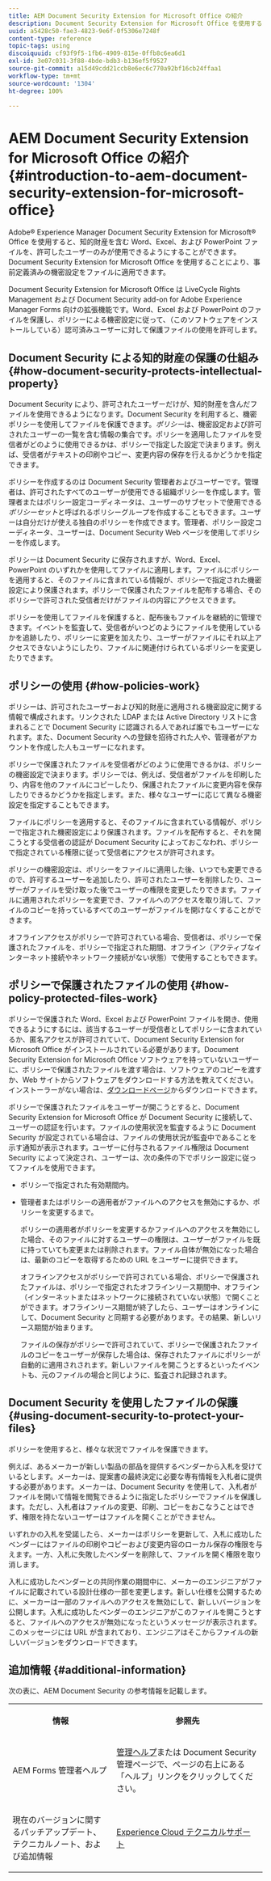 ```yaml
---
title: AEM Document Security Extension for Microsoft Office の紹介
description: Document Security Extension for Microsoft Office を使用することで、Microsoft Office ファイルに事前定義済みの機密設定を適用できます。
uuid: a5428c50-fae3-4823-9e6f-0f5306e7248f
content-type: reference
topic-tags: using
discoiquuid: cf93f9f5-1fb6-4909-815e-0ffb8c6ea6d1
exl-id: 3e07c031-3f88-4bde-bdb3-b136ef5f9527
source-git-commit: a15d49cdd21ccb8e6ec6c770a92bf16cb24ffaa1
workflow-type: tm+mt
source-wordcount: '1304'
ht-degree: 100%

---
```


# AEM Document Security Extension for Microsoft Office の紹介 {#introduction-to-aem-document-security-extension-for-microsoft-office}

Adobe® Experience Manager Document Security Extension for Microsoft® Office を使用すると、知的財産を含む Word、Excel、および PowerPoint ファイルを、許可したユーザーのみが使用できるようにすることができます。Document Security Extension for Microsoft Office を使用することにより、事前定義済みの機密設定をファイルに適用できます。

Document Security Extension for Microsoft Office は LiveCycle Rights Management および Document Security add-on for Adobe Experience Manager Forms 向けの拡張機能です。Word、Excel および PowerPoint のファイルを保護し、ポリシーによる機密設定に従って、（このソフトウェアをインストールしている）認可済みユーザーに対して保護ファイルの使用を許可します。

## Document Security による知的財産の保護の仕組み {#how-document-security-protects-intellectual-property}

Document Security により、許可されたユーザーだけが、知的財産を含んだファイルを使用できるようになります。Document Security を利用すると、機密ポリシーを使用してファイルを保護できます。*ポリシー*&#x200B;は、機密設定および許可されたユーザーの一覧を含む情報の集合です。ポリシーを適用したファイルを受信者がどのように使用できるかは、ポリシーで指定した設定で決まります。例えば、受信者がテキストの印刷やコピー、変更内容の保存を行えるかどうかを指定できます。

ポリシーを作成するのは Document Security 管理者およびユーザーです。管理者は、許可されたすべてのユーザーが使用できる組織ポリシーを作成します。管理者またはポリシー設定コーディネータは、ユーザーのサブセットで使用できる&#x200B;*ポリシーセット*&#x200B;と呼ばれるポリシーグループを作成することもできます。ユーザーは自分だけが使える独自のポリシーを作成できます。管理者、ポリシー設定コーディネータ、ユーザーは、Document Security Web ページを使用してポリシーを作成します。

ポリシーは Document Security に保存されますが、Word、Excel、PowerPoint のいずれかを使用してファイルに適用します。ファイルにポリシーを適用すると、そのファイルに含まれている情報が、ポリシーで指定された機密設定により保護されます。ポリシーで保護されたファイルを配布する場合、そのポリシーで許可された受信者だけがファイルの内容にアクセスできます。

ポリシーを使用してファイルを保護すると、配布後もファイルを継続的に管理できます。イベントを監査して、受信者がいつどのようにファイルを使用しているかを追跡したり、ポリシーに変更を加えたり、ユーザーがファイルにそれ以上アクセスできないようにしたり、ファイルに関連付けられているポリシーを変更したりできます。

## ポリシーの使用  {#how-policies-work}

ポリシーは、許可されたユーザーおよび知的財産に適用される機密設定に関する情報で構成されます。リンクされた LDAP または Active Directory リストに含まれることで Document Security に認識される人であれば誰でもユーザーになれます。また、Document Security への登録を招待された人や、管理者がアカウントを作成した人もユーザーになれます。

ポリシーで保護されたファイルを受信者がどのように使用できるかは、ポリシーの機密設定で決まります。ポリシーでは、例えば、受信者がファイルを印刷したり、内容を他のファイルにコピーしたり、保護されたファイルに変更内容を保存したりできるかどうかを指定します。また、様々なユーザーに応じて異なる機密設定を指定することもできます。

ファイルにポリシーを適用すると、そのファイルに含まれている情報が、ポリシーで指定された機密設定により保護されます。ファイルを配布すると、それを開こうとする受信者の認証が Document Security によっておこなわれ、ポリシーで指定されている権限に従って受信者にアクセスが許可されます。

ポリシーの機密設定は、ポリシーをファイルに適用した後、いつでも変更できるので、許可するユーザーを追加したり、許可されたユーザーを削除したり、ユーザーがファイルを受け取った後でユーザーの権限を変更したりできます。ファイルに適用されたポリシーを変更でき、ファイルへのアクセスを取り消して、ファイルのコピーを持っているすべてのユーザーがファイルを開けなくすることができます。

オフラインアクセスがポリシーで許可されている場合、受信者は、ポリシーで保護されたファイルを、ポリシーで指定された期間、オフライン（アクティブなインターネット接続やネットワーク接続がない状態）で使用することもできます。

## ポリシーで保護されたファイルの使用  {#how-policy-protected-files-work}

ポリシーで保護された Word、Excel および PowerPoint ファイルを開き、使用できるようにするには、該当するユーザーが受信者としてポリシーに含まれているか、匿名アクセスが許可されていて、Document Security Extension for Microsoft Office がインストールされている必要があります。Document Security Extension for Microsoft Office ソフトウェアを持っていないユーザーに、ポリシーで保護されたファイルを渡す場合は、ソフトウェアのコピーを渡すか、Web サイトからソフトウェアをダウンロードする方法を教えてください。インストーラーがない場合は、[ダウンロードページ](https://www.adobe.com/jp/products/livecycle/rightsmanagement/extension/downloads.html)からダウンロードできます。

ポリシーで保護されたファイルをユーザーが開こうとすると、Document Security Extension for Microsoft Office が Document Security に接続して、ユーザーの認証を行います。ファイルの使用状況を監査するように Document Security が設定されている場合は、ファイルの使用状況が監査中であることを示す通知が表示されます。ユーザーに付与されるファイル権限は Document Security によって決定され、ユーザーは、次の条件の下でポリシー設定に従ってファイルを使用できます。

* ポリシーで指定された有効期間内。
* 管理者またはポリシーの適用者がファイルへのアクセスを無効にするか、ポリシーを変更するまで。

   ポリシーの適用者がポリシーを変更するかファイルへのアクセスを無効にした場合、そのファイルに対するユーザーの権限は、ユーザーがファイルを既に持っていても変更または削除されます。ファイル自体が無効になった場合は、最新のコピーを取得するための URL をユーザーに提供できます。

   オフラインアクセスがポリシーで許可されている場合、ポリシーで保護されたファイルは、ポリシーで指定されたオフラインリース期間中、オフライン（インターネットまたはネットワークに接続されていない状態）で開くことができます。オフラインリース期間が終了したら、ユーザーはオンラインにして、Document Security と同期する必要があります。その結果、新しいリース期間が始まります。

   ファイルの保存がポリシーで許可されていて、ポリシーで保護されたファイルのコピーをユーザーが保存した場合は、保存されたファイルにポリシーが自動的に適用されされます。新しいファイルを開こうとするといったイベントも、元のファイルの場合と同じように、監査され記録されます。

## Document Security を使用したファイルの保護 {#using-document-security-to-protect-your-files}

ポリシーを使用すると、様々な状況でファイルを保護できます。

例えば、あるメーカーが新しい製品の部品を提供するベンダーから入札を受けているとします。メーカーは、提案書の最終決定に必要な専有情報を入札者に提供する必要があります。メーカーは、Document Security を使用して、入札者がファイルを開いて情報を閲覧できるように指定したポリシーでファイルを保護します。ただし、入札者はファイルの変更、印刷、コピーをおこなうことはできず、権限を持たないユーザーはファイルを開くことができません。

いずれかの入札を受諾したら、メーカーはポリシーを更新して、入札に成功したベンダーにはファイルの印刷やコピーおよび変更内容のローカル保存の権限を与えます。一方、入札に失敗したベンダーを削除して、ファイルを開く権限を取り消します。

入札に成功したベンダーとの共同作業の期間中に、メーカーのエンジニアがファイルに記載されている設計仕様の一部を変更します。新しい仕様を公開するために、メーカーは一部のファイルへのアクセスを無効にして、新しいバージョンを公開します。入札に成功したベンダーのエンジニアがこのファイルを開こうとすると、ファイルへのアクセスが無効になったというメッセージが表示されます。このメッセージには URL が含まれており、エンジニアはそこからファイルの新しいバージョンをダウンロードできます。

## 追加情報 {#additional-information}

次の表に、AEM Document Security の参考情報を記載します。

<table >
 <tbody>
  <tr>
   <th><p>情報</p> </th>
   <th><p>参照先</p> </th>
  </tr>
  <tr>
   <td><p>AEM Forms 管理者ヘルプ</p> </td>
   <td><p><a href="http://www.adobe.com/go/learn_aemforms_admin_65_jp">管理ヘルプ</a>または Document Security 管理ページで、ページの右上にある「ヘルプ」リンクをクリックしてください。</p> </td>
  </tr>
  <tr>
   <td><p>現在のバージョンに関するパッチアップデート、テクニカルノート、および追加情報</p> </td>
   <td><p><a href="https://helpx.adobe.com/jp/marketing-cloud/contact-support.html">Experience Cloud テクニカルサポート</a></p> </td>
  </tr>
 </tbody>
</table>
